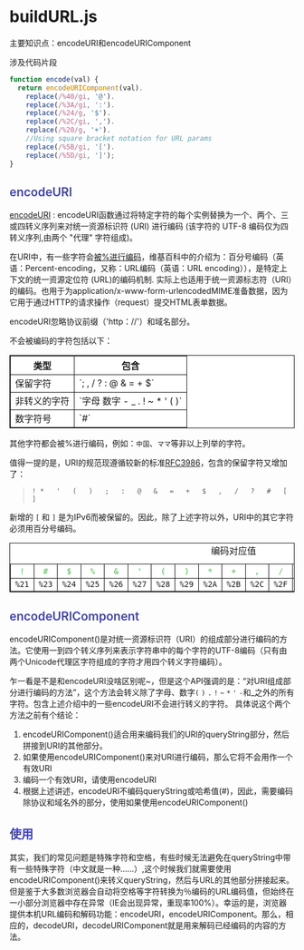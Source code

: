 
#  buildURL.js
主要知识点：encodeURI和encodeURIComponent

涉及代码片段
```js
function encode(val) {
  return encodeURIComponent(val).
    replace(/%40/gi, '@').
    replace(/%3A/gi, ':').
    replace(/%24/g, '$').
    replace(/%2C/gi, ',').
    replace(/%20/g, '+').
    //Using square bracket notation for URL params
    replace(/%5B/gi, '[').
    replace(/%5D/gi, ']');
}
```
<h2 style="color:#4042b3;font-weight:600">encodeURI</h2>

[encodeURI](https://developer.mozilla.org/zh-CN/docs/Web/JavaScript/Reference/Global_Objects/encodeURI) : encodeURI函数通过将特定字符的每个实例替换为一个、两个、三或四转义序列来对统一资源标识符 (URI) 进行编码 (该字符的 UTF-8 编码仅为四转义序列,由两个 "代理" 字符组成)。

在URI中，有一些字符会[被%进行编码](https://en.wikipedia.org/wiki/Percent-encoding)，维基百科中的介绍为：百分号编码（英语：Percent-encoding，又称：URL编码（英语：URL encoding）），是特定上下文的统一资源定位符 (URL)的编码机制. 实际上也适用于统一资源标志符（URI）的编码。也用于为application/x-www-form-urlencodedMIME准备数据，因为它用于通过HTTP的请求操作（request）提交HTML表单数据。

encodeURI忽略协议前缀（'http：//'）和域名部分。

不会被编码的字符包括以下：
<table border="1" style="border:1px solid #111; border-collapse:collapse; background-color:white;">
<thead style="border:1px solid #111;">
<tr>
<th>类型</th>
<th>包含</th>
</tr>
</thead>
<tbody style="border:1px solid #111;">
<tr >
<td style="border:1px solid #111;">保留字符</td>
<td style="border:1px solid #111;">`; , / ? : @ & = + $`</td>
</tr>
<tr>
<td style="border:1px solid #111;">非转义的字符</td>
<td style="border:1px solid #111;">`字母 数字 - _ . ! ~ * ' ( )`</td>
</tr>
<tr>
<td style="border:1px solid #111;">数字符号</td>
<td style="border:1px solid #111;">`#`</td>
</tr>
</tbody>
</table>

其他字符都会被%进行编码，例如：`中国`、`ママ`等非以上列举的字符。

值得一提的是，URI的规范现遵循较新的标准[RFC3986](https://tools.ietf.org/html/rfc3986)，包含的保留字符又增加了：
>`!	*	'	(	)	;	:	@	&	=	+	$	,	/	?	#	[	]`

新增的 ` [ ` 和 ` ] ` 是为IPv6而被保留的。因此，除了上述字符以外，URI中的其它字符必须用百分号编码。
<table cellpadding="6px" border="1" style="border:1px solid #111; border-collapse:collapse; background-color:white;">
<caption>编码对应值
</caption>
<thead><tr>
<th><code style="color:#7c7">!</code></th>
<th><code style="color:#7c7">#</code></th>
<th><code style="color:#7c7">$</code></th>
<th><code style="color:#7c7">%</code></th>
<th><code style="color:#7c7">&amp;</code></th>
<th><code style="color:#7c7">'</code></th>
<th><code style="color:#7c7">(</code></th>
<th><code style="color:#7c7">)</code></th>
<th><code style="color:#7c7">*</code></th>
<th><code style="color:#7c7">+</code></th>
<th><code style="color:#7c7">,</code></th>
<th><code style="color:#7c7">/</code></th>
<th><code style="color:#7c7">:</code></th>
<th><code style="color:#7c7">;</code></th>
<th><code style="color:#7c7">=</code></th>
<th><code style="color:#7c7">?</code></th>
<th><code style="color:#7c7">@</code></th>
<th><code style="color:#7c7">[</code></th>
<th><code style="color:#7c7">]</code></th>
</tr>
</thead>
<tbody>
<tr>
<td><code>%21</code></td>
<td><code>%23</code></td>
<td><code>%24</code></td>
<td><code>%25</code></td>
<td><code>%26</code></td>
<td><code>%27</code></td>
<td><code>%28</code></td>
<td><code>%29</code></td>
<td><code>%2A</code></td>
<td><code>%2B</code></td>
<td><code>%2C</code></td>
<td><code>%2F</code></td>
<td><code>%3A</code></td>
<td><code>%3B</code></td>
<td><code>%3D</code></td>
<td><code>%3F</code></td>
<td><code>%40</code></td>
<td><code>%5B</code></td>
<td><code>%5D</code>
</td></tr></tbody>
</table>

<h2 style="color:#4042b3;font-weight:600">encodeURIComponent</h2>
encodeURIComponent()是对统一资源标识符（URI）的组成部分进行编码的方法。它使用一到四个转义序列来表示字符串中的每个字符的UTF-8编码（只有由两个Unicode代理区字符组成的字符才用四个转义字符编码）。

乍一看是不是和encodeURI没啥区别呢~，但是这个API强调的是：“对URI组成部分进行编码的方法”，这个方法会转义除了字母、数字`(` `)` `.` `!` `~` `*` `'` `-`和_之外的所有字符。包含上述介绍中的一些encodeURI不会进行转义的字符。
具体说这个两个方法之前有个结论：
1. encodeURIComponent()适合用来编码我们的URI的queryString部分，然后拼接到URI的其他部分。
2. 如果使用encodeURIComponent()来对URI进行编码，那么它将不会用作一个有效URI
3. 编码一个有效URI，请使用encodeURI
4. 根据上述讲述，encodeURI不编码queryString或哈希值(#)，因此，需要编码除协议和域名外的部分，使用如果使用encodeURIComponent()

<h2 style="color:#4042b3;font-weight:600">使用</h2>
其实，我们的常见问题是特殊字符和空格，有些时候无法避免在queryString中带有一些特殊字符（中文就是一种……）,这个时候我们就需要使用encodeURIComponent()来转义queryString，然后与URL的其他部分拼接起来。但是鉴于大多数浏览器会自动将空格等字符转换为％编码的URL编码值，但始终在一小部分浏览器中存在异常（IE会出现异常，重现率100%）。幸运的是，浏览器提供本机URL编码和解码功能：encodeURI，encodeURIComponent。那么，相应的，decodeURI，decodeURIComponent就是用来解码已经编码的内容的方法。
